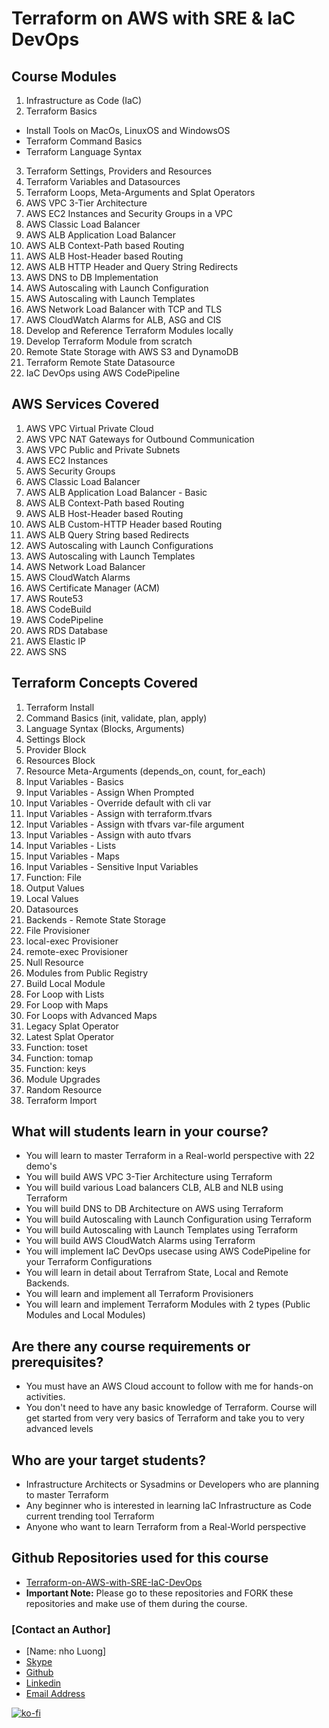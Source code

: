 # Terraform on AWS with SRE & IaC DevOps

## Course Modules
01. Infrastructure as Code (IaC)
02. Terraform Basics
  - Install Tools on MacOs, LinuxOS and WindowsOS
  - Terraform Command Basics
  - Terraform Language Syntax
03. Terraform Settings, Providers and Resources
04. Terraform Variables and Datasources
05. Terraform Loops, Meta-Arguments and Splat Operators
06. AWS VPC 3-Tier Architecture
07. AWS EC2 Instances and Security Groups in a VPC
08. AWS Classic Load Balancer
09. AWS ALB Application Load Balancer
10. AWS ALB Context-Path based Routing 
11. AWS ALB Host-Header based Routing
12. AWS ALB HTTP Header and Query String Redirects
13. AWS DNS to DB Implementation
14. AWS Autoscaling with Launch Configuration
15. AWS Autoscaling with Launch Templates
16. AWS Network Load Balancer with TCP and TLS
17. AWS CloudWatch Alarms for ALB, ASG and CIS
18. Develop and Reference Terraform Modules locally
19. Develop Terraform Module from scratch
20. Remote State Storage with AWS S3 and DynamoDB
21. Terraform Remote State Datasource
22. IaC DevOps using AWS CodePipeline 

## AWS Services Covered
01. AWS VPC Virtual Private Cloud 
02. AWS VPC NAT Gateways for Outbound Communication
03. AWS VPC Public and Private Subnets
04. AWS EC2 Instances
05. AWS Security Groups
06. AWS Classic Load Balancer
07. AWS ALB Application Load Balancer - Basic
08. AWS ALB Context-Path based Routing
09. AWS ALB Host-Header based Routing
10. AWS ALB Custom-HTTP Header based Routing
11. AWS ALB Query String based Redirects
12. AWS Autoscaling with Launch Configurations
13. AWS Autoscaling with Launch Templates
14. AWS Network Load Balancer
15. AWS CloudWatch Alarms
16. AWS Certificate Manager (ACM)
17. AWS Route53 
18. AWS CodeBuild
19. AWS CodePipeline 
20. AWS RDS Database 
21. AWS Elastic IP
22. AWS SNS

## Terraform Concepts Covered 
01. Terraform Install
02. Command Basics (init, validate, plan, apply)
03. Language Syntax (Blocks, Arguments)
04. Settings Block
05. Provider Block
06. Resources Block
07. Resource Meta-Arguments (depends_on, count, for_each)
08. Input Variables - Basics
09. Input Variables - Assign When Prompted
10. Input Variables - Override default with cli var
11. Input Variables - Assign with terraform.tfvars
12. Input Variables - Assign with tfvars var-file argument
13. Input Variables - Assign with auto tfvars
14. Input Variables - Lists
15. Input Variables - Maps
16. Input Variables - Sensitive Input Variables
17. Function: File
18. Output Values
19. Local Values
20. Datasources
21. Backends - Remote State Storage
22. File Provisioner
23. local-exec Provisioner
24. remote-exec Provisioner
25. Null Resource
26. Modules from Public Registry
27. Build Local Module
28. For Loop with Lists
29. For Loop with Maps
30. For Loops with Advanced Maps
31. Legacy Splat Operator
32. Latest Splat Operator
33. Function: toset
34. Function: tomap
35. Function: keys
36. Module Upgrades
37. Random Resource
39. Terraform Import 

## What will students learn in your course?
- You will learn to master Terraform in a Real-world perspective with 22 demo's
- You will build AWS VPC 3-Tier Architecture using Terraform
- You will build various Load balancers CLB, ALB and NLB using Terraform
- You will build  DNS to DB Architecture on AWS using Terraform
- You will build Autoscaling with Launch Configuration using Terraform
- You will build Autoscaling with Launch Templates using Terraform
- You will build AWS CloudWatch Alarms using Terraform
- You will implement IaC DevOps usecase using AWS CodePipeline for your Terraform Configurations 
- You will learn in detail about Terrafrom State, Local and Remote Backends. 
- You will learn and implement all Terraform Provisioners 
- You will learn and implement Terraform Modules with 2 types (Public Modules and Local Modules)


## Are there any course requirements or prerequisites?
- You must have an AWS Cloud account to follow with me for hands-on activities.
- You don't need to have any basic knowledge of Terraform. Course will get started from very very basics of Terraform and take you to very advanced levels

## Who are your target students?
- Infrastructure Architects or Sysadmins or Developers who are planning to master Terraform
- Any beginner who is interested in learning IaC Infrastructure as Code current trending tool Terraform 
- Anyone who want to learn Terraform from a Real-World perspective 

## Github Repositories used for this course
- [Terraform-on-AWS-with-SRE-IaC-DevOps](https://github.com/nholuongut/Terraform-on-AWS-with-SRE-IaC-DevOps)
- **Important Note:** Please go to these repositories and FORK these repositories and make use of them during the course.

### [Contact an Author]
* [Name: nho Luong]
* [Skype](luongutnho_skype)
* [Github](https://github.com/nholuongut/)
* [Linkedin](https://www.linkedin.com/in/nholuong/)
* [Email Address](luongutnho@hotmail.com) 

[![ko-fi](https://ko-fi.com/img/githubbutton_sm.svg)](https://ko-fi.com/nholuong)

